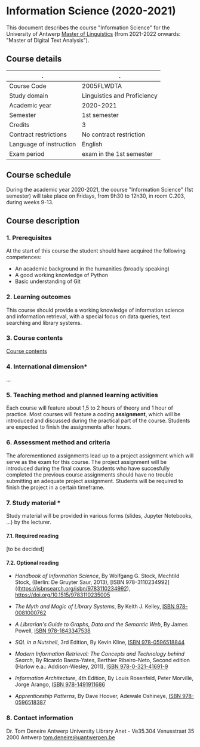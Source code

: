 # Information Science (2020-2021)

This document describes the course "Information Science" for the University of Antwerp [Master of Linguistics](https://www.uantwerpen.be/en/study/programmes/all-programmes/digital-text-analysis/) (from 2021-2022 onwards: "Master of Digital Text Analysis").

## Course details

. | .
--- | ---
Course Code | 2005FLWDTA
Study domain | Linguistics and Proficiency
Academic year | 2020-2021
Semester | 1st semester
Credits | 3
Contract restrictions | No contract restriction
Language of instruction | English
Exam period | exam in the 1st semester

## Course schedule

During the academic year 2020-2021, the course "Information Science" (1st semester) will take place on Fridays, from 9h30 to 12h30, in room C.203, during weeks 9-13.

## Course description

### 1. Prerequisites

At the start of this course the student should have acquired the following competences:

- An academic background in the humanities (broadly speaking)
- A good working knowledge of Python
- Basic understanding of Git

### 2. Learning outcomes

This course should provide a working knowledge of information science and information retrieval, with a special focus on data queries, text searching and library systems.

### 3. Course contents

[Course contents](https://github.com/TomDeneire/InformationScience/tree/master/course/00_table_of_contents.ipynb)


### 4. International dimension*

...

### 5. Teaching method and planned learning activities

Each course will feature about 1,5 to 2 hours of theory and 1 hour of practice. Most courses will feature a coding **assignment**, which will be introduced and discussed during the practical part of the course. Students are expected to finish the assignments after hours.


### 6. Assessment method and criteria

The aforementioned assignments lead up to a project assignment which will serve as the exam for this course. The project assignment will be introduced during the final course. Students who have succesfully completed the previous course assignments should have no trouble submitting an adequate project assignment. Students will be required to finish the project in a certain timeframe.

### 7. Study material *

Study material will be provided in various forms (slides, Jupyter Notebooks, ...) by the lecturer.

#### 7.1. Required reading

[to be decided]

#### 7.2. Optional reading

- *Handbook of Information Science*, By Wolfgang G. Stock, Mechtild Stock, (Berlin: De Gruyter Saur, 2013), [ISBN 978-3110234992]((https://isbnsearch.org/isbn/9783110234992), https://doi.org/10.1515/9783110235005

- *The Myth and Magic of Library Systems*, By Keith J. Kelley, [ISBN 978-0081000762](https://isbnsearch.org/isbn/9780081000762)

- *A Librarian's Guide to Graphs, Data and the Semantic Web*, By James Powell, [ISBN 978-1843347538](https://isbnsearch.org/isbn/9781843347538)

- *SQL in a Nutshell*, 3rd Edition, By Kevin Kline, [ISBN 978-0596518844](https://isbnsearch.org/isbn/9780596518844)

- *Modern Information Retrieval: The Concepts and Technology behind Search*, By Ricardo Baeza-Yates, Berthier Ribeiro-Neto, Second edition (Harlow e.a.: Addison-Wesley, 2011), [ISBN 978-0-321-41691-9](https://isbnsearch.org/isbn/9780321416919)

- *Information Architecture*, 4th Edition, By Louis Rosenfeld, Peter Morville, Jorge Arango, [ISBN 978-1491911686](https://isbnsearch.org/isbn/9781491911686)

- *Apprenticeship Patterns*, By Dave Hoover, Adewale Oshineye, [ISBN 978-0596518387](https://isbnsearch.org/isbn/9780596518387)


### 8. Contact information

Dr. Tom Deneire
Antwerp University Library
Anet - Ve35.304
Venusstraat 35
2000 Antwerp
tom.deneire@uantwerpen.be